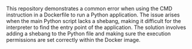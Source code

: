 This repository demonstrates a common error when using the CMD instruction in a Dockerfile to run a Python application. The issue arises when the main Python script lacks a shebang, making it difficult for the interpreter to find the entry point of the application. The solution involves adding a shebang to the Python file and making sure the execution permissions are set correctly within the Docker image.